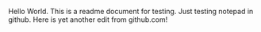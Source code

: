 Hello World. This is a readme document for testing.
Just testing notepad in github.
Here is yet another edit from github.com!
